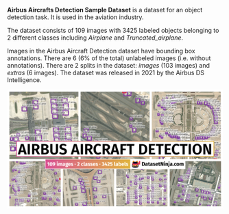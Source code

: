 **Airbus Aircrafts Detection Sample Dataset** is a dataset for an object detection task. It is used in the aviation industry. 

The dataset consists of 109 images with 3425 labeled objects belonging to 2 different classes including *Airplane* and *Truncated_airplane*.

Images in the Airbus Aircraft Detection dataset have bounding box annotations. There are 6 (6% of the total) unlabeled images (i.e. without annotations). There are 2 splits in the dataset: *images* (103 images) and *extras* (6 images). The dataset was released in 2021 by the Airbus DS Intelligence.

<img src="https://github.com/dataset-ninja/airbus-aircraft-detection/raw/main/visualizations/poster.png">
